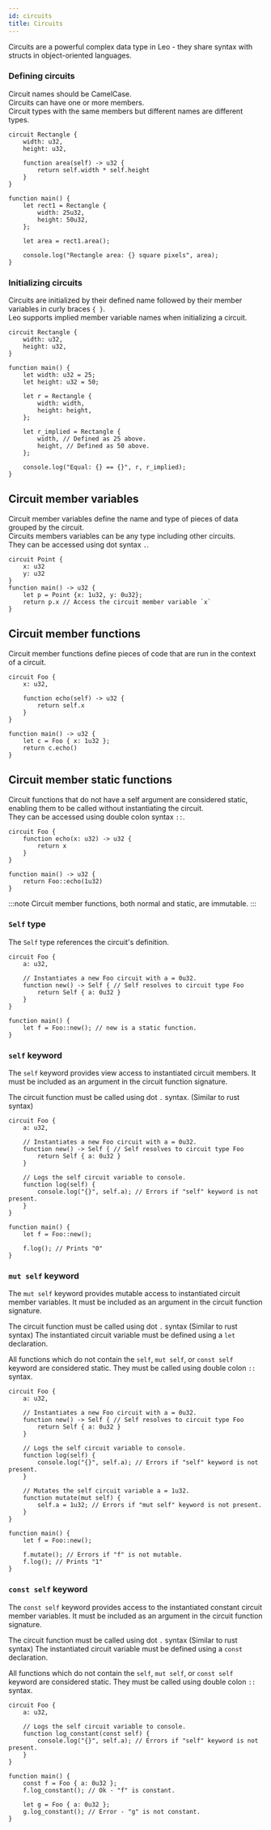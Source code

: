 ```yaml
---
id: circuits
title: Circuits
---
```


Circuits are a powerful complex data type in Leo - they share syntax with structs in object-oriented languages.  

### Defining circuits

Circuit names should be CamelCase.  
Circuits can have one or more members.  
Circuit types with the same members but different names are different types.

```leo
circuit Rectangle {
    width: u32,
    height: u32,

    function area(self) -> u32 {
        return self.width * self.height
    }
}

function main() {
    let rect1 = Rectangle {
        width: 25u32,
        height: 50u32,
    };

    let area = rect1.area();

    console.log("Rectangle area: {} square pixels", area);
}
```

### Initializing circuits

Circuits are initialized by their defined name followed by their member variables in curly braces `{ }`.  
Leo supports implied member variable names when initializing a circuit.
```leo
circuit Rectangle {
    width: u32,
    height: u32,
}

function main() {
    let width: u32 = 25;
    let height: u32 = 50;

    let r = Rectangle {
        width: width,
        height: height,
    };

    let r_implied = Rectangle {
        width, // Defined as 25 above.
        height, // Defined as 50 above.
    };

    console.log("Equal: {} == {}", r, r_implied);
}
```

## Circuit member variables
Circuit member variables define the name and type of pieces of data grouped by the circuit.  
Circuits members variables can be any type including other circuits.  
They can be accessed using dot syntax `.`.  

```leo
circuit Point {
    x: u32
    y: u32
}
function main() -> u32 {
    let p = Point {x: 1u32, y: 0u32};
    return p.x // Access the circuit member variable `x`
}
```

## Circuit member functions
Circuit member functions define pieces of code that are run in the context of a circuit.

```leo
circuit Foo {
    x: u32,    

    function echo(self) -> u32 {
        return self.x
    }
}

function main() -> u32 {
    let c = Foo { x: 1u32 };
    return c.echo()
}
```

## Circuit member static functions
Circuit functions that do not have a self argument are considered static, 
enabling them to be called without instantiating the circuit.  
They can be accessed using double colon syntax `::`.

```leo
circuit Foo {
    function echo(x: u32) -> u32 {
        return x
    }
}

function main() -> u32 {
    return Foo::echo(1u32)
}
```
:::note
Circuit member functions, both normal and static, are immutable.
:::


### `Self` type
The `Self` type references the circuit's definition.

```leo
circuit Foo {
    a: u32,

    // Instantiates a new Foo circuit with a = 0u32.
    function new() -> Self { // Self resolves to circuit type Foo
        return Self { a: 0u32 }
    }
}

function main() {
    let f = Foo::new(); // new is a static function.
}
```

### `self` keyword
The `self` keyword provides view access to instantiated circuit members.
It must be included as an argument in the circuit function signature.

The circuit function must be called using dot `.` syntax. (Similar to rust syntax)

```leo
circuit Foo {
    a: u32,

    // Instantiates a new Foo circuit with a = 0u32.
    function new() -> Self { // Self resolves to circuit type Foo
        return Self { a: 0u32 }
    }

    // Logs the self circuit variable to console.
    function log(self) {
        console.log("{}", self.a); // Errors if "self" keyword is not present.
    }
}

function main() {
    let f = Foo::new();

    f.log(); // Prints "0"
}
```


### `mut self` keyword
The `mut self` keyword provides mutable access to instantiated circuit member variables.
It must be included as an argument in the circuit function signature.

The circuit function must be called using dot `.` syntax (Similar to rust syntax)
The instantiated circuit variable must be defined using a `let` declaration.

All functions which do not contain the `self`, `mut self`, or `const self` keyword are considered static. They must be called using double colon `::` syntax.

```leo
circuit Foo {
    a: u32,

    // Instantiates a new Foo circuit with a = 0u32.
    function new() -> Self { // Self resolves to circuit type Foo
        return Self { a: 0u32 }
    }

    // Logs the self circuit variable to console.
    function log(self) {
        console.log("{}", self.a); // Errors if "self" keyword is not present.
    }

    // Mutates the self circuit variable a = 1u32.
    function mutate(mut self) {
        self.a = 1u32; // Errors if "mut self" keyword is not present.
    }
}

function main() {
    let f = Foo::new(); 

    f.mutate(); // Errors if "f" is not mutable.
    f.log(); // Prints "1"
}
```


### `const self` keyword
The `const self` keyword provides access to the instantiated constant circuit member variables.
It must be included as an argument in the circuit function signature.

The circuit function must be called using dot `.` syntax (Similar to rust syntax)
The instantiated circuit variable must be defined using a `const` declaration.

All functions which do not contain the `self`, `mut self`, or `const self` keyword are considered static. They must be called using double colon `::` syntax.

```leo
circuit Foo {
    a: u32,

    // Logs the self circuit variable to console.
    function log_constant(const self) {
        console.log("{}", self.a); // Errors if "self" keyword is not present.
    }
}

function main() {
    const f = Foo { a: 0u32 }; 
    f.log_constant(); // Ok - "f" is constant.
    
    let g = Foo { a: 0u32 };
    g.log_constant(); // Error - "g" is not constant.
}
```
